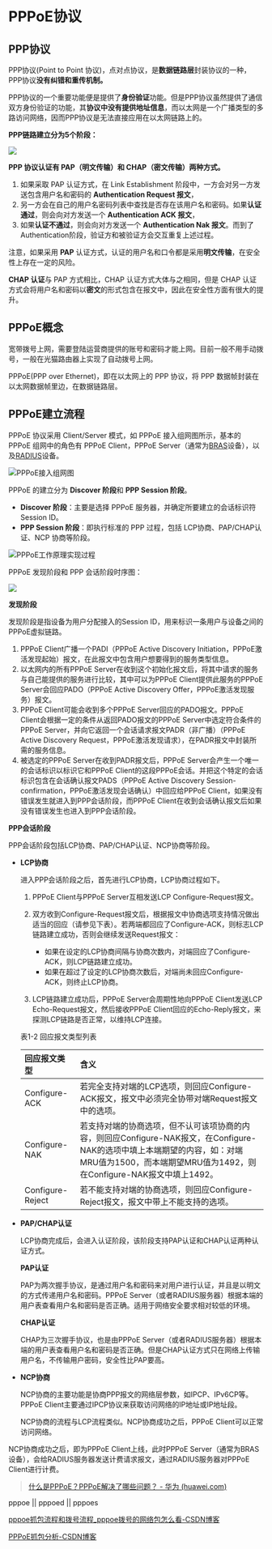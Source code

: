 # PPPoE协议

## PPP协议

PPP协议(Point to Point 协议)，点对点协议，是**数据链路层**封装协议的一种，PPP协议**没有纠错和重传机制。**

PPP协议的一个重要功能便是提供了**身份验证**功能。但是PPP协议虽然提供了通信双方身份验证的功能，其**协议中没有提供地址信息**，而以太网是一个广播类型的多路访问网络，因而PPP协议是无法直接应用在以太网链路上的。

**PPP链路建立分为5个阶段：**

![](PPPoE协议/PPP协议建立阶段.jpg)

**PPP 协议认证有 PAP（明文传输）和 CHAP（密文传输）两种方式。**

1.  如果采取 PAP 认证方式，在 Link Establishment 阶段中，一方会对另一方发送包含用户名和密码的 **Authentication Request 报文**，
2.  另一方会在自己的用户名密码列表中查找是否存在该用户名和密码。如果**认证通过**，则会向对方发送一个 **Authentication ACK 报文**，
3.  如果**认证不通过**，则会向对方发送一个 **Authentication Nak 报文**。而到了Authentication阶段，验证方和被验证方会交互重复上述过程。

注意，如果采用 **PAP** 认证方式，认证的用户名和口令都是采用**明文传输**，在安全性上存在一定的风险。

**CHAP 认证**与 PAP 方式相比，CHAP 认证方式大体与之相同，但是 CHAP 认证方式会将用户名和密码以**密文**的形式包含在报文中，因此在安全性方面有很大的提升。

## PPPoE概念

宽带拨号上网，需要登陆运营商提供的账号和密码才能上网。目前一般不用手动拨号，一般在光猫路由器上实现了自动拨号上网。

PPPoE(PPP over Ethernet)，即在以太网上的 PPP 协议，将 PPP 数据帧封装在以太网数据帧里边，在数据链路层。

## PPPoE建立流程

PPPoE 协议采用 Client/Server 模式，如 PPPoE 接入组网图所示，基本的 PPPoE 组网中的角色有 PPPoE Client，PPPoE Server（通常为[BRAS](https://info.support.huawei.com/info-finder/encyclopedia/zh/BRAS.html "BRAS")设备），以及[RADIUS](https://info.support.huawei.com/info-finder/encyclopedia/zh/RADIUS.html "RADIUS")设备。

![PPPoE接入组网图](PPPoE协议/PPPoE接入组网图.png "PPPoE接入组网图")

PPPoE 的建立分为 **Discover 阶段**和 **PPP Session 阶段**。

*   **Discover 阶段**：主要是选择 PPPoE 服务器，并确定所要建立的会话标识符 Session ID。
*   **PPP Session 阶段**：即执行标准的 PPP 过程，包括 LCP协商、PAP/CHAP认证、NCP 协商等阶段。

![PPPoE工作原理实现过程](https://download.huawei.com/mdl/image/download?uuid=cd3bcd3c20a94fccafc73d6910fb769b "PPPoE工作原理实现过程")

PPPoE 发现阶段和 PPP 会话阶段时序图：

![](PPPoE协议/PPPoE流程.png)

**发现阶段**

发现阶段是指设备为用户分配接入的Session ID，用来标识一条用户与设备之间的PPPoE虚拟链路。

1.  PPPoE Client广播一个PADI（PPPoE Active Discovery Initiation，PPPoE激活发现起始）报文，在此报文中包含用户想要得到的服务类型信息。
2.  以太网内的所有PPPoE Server在收到这个初始化报文后，将其中请求的服务与自己能提供的服务进行比较，其中可以为PPPoE Client提供此服务的PPPoE Server会回应PADO（PPPoE Active Discovery Offer，PPPoE激活发现服务）报文。
3.  PPPoE Client可能会收到多个PPPoE Server回应的PADO报文。PPPoE Client会根据一定的条件从返回PADO报文的PPPoE Server中选定符合条件的PPPoE Server，并向它返回一个会话请求报文PADR（非广播）（PPPoE Active Discovery Request，PPPoE激活发现请求），在PADR报文中封装所需的服务信息。
4.  被选定的PPPoE Server在收到PADR报文后，PPPoE Server会产生一个唯一的会话标识以标识它和PPPoE Client的这段PPPoE会话。并把这个特定的会话标识包含在会话确认报文PADS（PPPoE Active Discovery Session-confirmation，PPPoE激活发现会话确认）中回应给PPPoE Client，如果没有错误发生就进入到PPP会话阶段，而PPPoE Client在收到会话确认报文后如果没有错误发生也进入到PPP会话阶段。

**PPP会话阶段**

PPP会话阶段包括LCP协商、PAP/CHAP认证、NCP协商等阶段。

*   **LCP协商**

    进入PPP会话阶段之后，首先进行LCP协商，LCP协商过程如下。

    1.  PPPoE Client与PPPoE Server互相发送LCP Configure-Request报文。
    2.  双方收到Configure-Request报文后，根据报文中协商选项支持情况做出适当的回应（请参见下表）。若两端都回应了Configure-ACK，则标志LCP链路建立成功，否则会继续发送Request报文：

        *   如果在设定的LCP协商间隔与协商次数内，对端回应了Configure-ACK，则LCP链路建立成功。
        *   如果在超过了设定的LCP协商次数后，对端尚未回应Configure-ACK，则终止LCP协商。
    3.  LCP链路建立成功后，PPPoE Server会周期性地向PPPoE Client发送LCP Echo-Request报文，然后接收PPPoE Client回应的Echo-Reply报文，来探测LCP链路是否正常，以维持LCP连接。

    表1-2 回应报文类型列表

    | 回应报文类型           | 含义                                                                                                                           |
    | :--------------- | :--------------------------------------------------------------------------------------------------------------------------- |
    | Configure-ACK    | 若完全支持对端的LCP选项，则回应Configure-ACK报文，报文中必须完全协带对端Request报文中的选项。                                                                   |
    | Configure-NAK    | 若支持对端的协商选项，但不认可该项协商的内容，则回应Configure-NAK报文，在Configure-NAK的选项中填上本端期望的内容，如：对端MRU值为1500，而本端期望MRU值为1492，则在Configure-NAK报文中填上1492。 |
    | Configure-Reject | 若不能支持对端的协商选项，则回应Configure-Reject报文，报文中带上不能支持的选项。                                                                             |
*   **PAP/CHAP认证**

    LCP协商完成后，会进入认证阶段，该阶段支持PAP认证和CHAP认证两种认证方式。

    **PAP认证**

    PAP为两次握手协议，是通过用户名和密码来对用户进行认证，并且是以明文的方式传递用户名和密码。PPPoE Server（或者RADIUS服务器）根据本端的用户表查看用户名和密码是否正确。适用于网络安全要求相对较低的环境。

    **CHAP认证**

    CHAP为三次握手协议，也是由PPPoE Server（或者RADIUS服务器）根据本端的用户表查看用户名和密码是否正确。但是CHAP认证方式只在网络上传输用户名，不传输用户密码，安全性比PAP要高。
*   **NCP协商**

    NCP协商的主要功能是协商PPP报文的网络层参数，如IPCP、IPv6CP等。PPPoE Client主要通过IPCP协议来获取访问网络的IP地址或IP地址段。

    NCP协商的流程与LCP流程类似。NCP协商成功之后，PPPoE Client可以正常访问网络。

NCP协商成功之后，即为PPPoE Client上线，此时PPPoE Server（通常为BRAS设备），会给RADIUS服务器发送计费请求报文，通过RADIUS服务器对PPPoE Client进行计费。

> [什么是PPPoE？PPPoE解决了哪些问题？ - 华为 (huawei.com)](https://info.support.huawei.com/info-finder/encyclopedia/zh/PPPoE.html)

pppoe || pppoed || pppoes

[pppoe抓包流程和拨号流程\_pppoe拨号的网络包怎么看-CSDN博客](https://blog.csdn.net/yipie/article/details/46575443)

[PPPoE抓包分析-CSDN博客](https://blog.csdn.net/u013688006/article/details/88913891)
